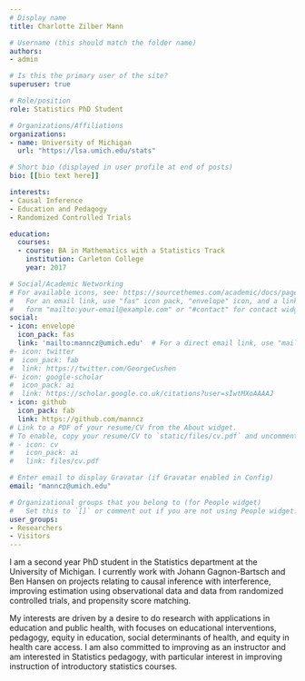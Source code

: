 ```yaml
---
# Display name
title: Charlotte Zilber Mann

# Username (this should match the folder name)
authors:
- admin

# Is this the primary user of the site?
superuser: true

# Role/position
role: Statistics PhD Student

# Organizations/Affiliations
organizations:
- name: University of Michigan
  url: "https://lsa.umich.edu/stats"

# Short bio (displayed in user profile at end of posts)
bio: [[bio text here]]

interests:
- Causal Inference
- Education and Pedagogy
- Randomized Controlled Trials

education:
  courses:
  - course: BA in Mathematics with a Statistics Track
    institution: Carleton College
    year: 2017

# Social/Academic Networking
# For available icons, see: https://sourcethemes.com/academic/docs/page-builder/#icons
#   For an email link, use "fas" icon pack, "envelope" icon, and a link in the
#   form "mailto:your-email@example.com" or "#contact" for contact widget.
social:
- icon: envelope
  icon_pack: fas
  link: 'mailto:manncz@umich.edu'  # For a direct email link, use "mailto:test@example.org".
#- icon: twitter
#  icon_pack: fab
#  link: https://twitter.com/GeorgeCushen
#- icon: google-scholar
#  icon_pack: ai
#  link: https://scholar.google.co.uk/citations?user=sIwtMXoAAAAJ
- icon: github
  icon_pack: fab
  link: https://github.com/manncz
# Link to a PDF of your resume/CV from the About widget.
# To enable, copy your resume/CV to `static/files/cv.pdf` and uncomment the lines below.
# - icon: cv
#   icon_pack: ai
#   link: files/cv.pdf

# Enter email to display Gravatar (if Gravatar enabled in Config)
email: "manncz@umich.edu"

# Organizational groups that you belong to (for People widget)
#   Set this to `[]` or comment out if you are not using People widget.
user_groups:
- Researchers
- Visitors
---
```


I am a second year PhD student in the Statistics department at the University of Michigan. I currently work with Johann Gagnon-Bartsch and Ben Hansen on projects relating to causal inference with interference, improving estimation using observational data and data from randomized controlled trials, and propensity score matching.

My interests are driven by a desire to do research with applications in education and public health, with focuses on educational interventions, pedagogy, equity in education, social determinants of health, and equity in health care access. I am also committed to improving as an instructor and am interested in Statistics pedagogy, with particular interest in improving instruction of introductory statistics courses.
